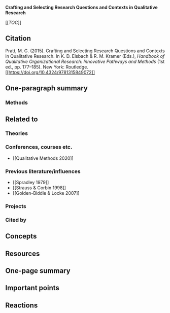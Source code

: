 **Crafting and Selecting Research Questions and Contexts in Qualitative Research**

[[_TOC_]]

## Citation

Pratt, M. G. (2015). Crafting and Selecting Research Questions and Contexts in Qualitative Research. In K. D. Elsbach & R. M. Kramer (Eds.), *Handbook of Qualitative Organizational Research: Innovative Pathways and Methods* (1st ed., pp. 177–185). New York: Routledge. [[https://doi.org/10.4324/9781315849072]]

## One-paragraph summary

### Methods

## Related to

### Theories

### Conferences, courses etc.
* [[Qualitative Methods 2020]]

### Previous literature/influences
* [[Spradley 1979]]
* [[Strauss & Corbin 1998]]
* [[Golden-Biddle & Locke 2007]]

### Projects

### Cited by

## Concepts

## Resources

## One-page summary

## Important points

## Reactions
